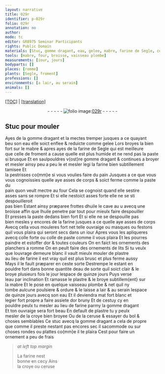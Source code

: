 ```yaml
---
layout: narrative
title: 029r
identifier: p-029r
folio: 029r
annotation: no
author:
mode: tc
editor: GR8975 Seminar Participants
rights: Public Domain
materials: [Stuc, gomme dragant, eau, gelee, mabre, farine de Segle, celle de froment, farine, pain, la paste du pain, huile, colle forte, colle de paste, or, plastre, plombe, croye, ceruse, bol, stuc]
tools: [mabre, four, broisse, vaisseau plombe]
measurements: [iour, jours]
bodyparts: []
places: [romme]
plants: [Segle, froment]
professions: []
environments: [a lair, au serain]
animals: []
---
```


<p><a href="{{ site.baseurl }}/diplomatic/">[TOC]</a> | <a href="{{ site.baseurl }}/texts/p-029r_tl/">[translation]</a></p><div class="folio" align="center">- - - - - <a href="http://gallica.bnf.fr/ark:/12148/btv1b10500001g/f63.image" target="_blank"><img src="https://cu-mkp.github.io/2017-workshop-edition/assets/photo-icon.png" alt="folio image: " style="display:inline-block; margin-bottom:-3px;"/>029r</a> - - - - - </div>  
  

## <span class="m">Stuc</span> pour mouler

 
Ayes de la <span class="m">gomme dragant</span> et la mectes tremper jusques a ce quayant<br/> beu son <span class="m">eau</span> elle soict enflee & reduicte comme <span class="m">gelee</span> Lors broyes la bien<br/> fort sur le <span class="tl"><span class="m">mabre</span></span> & apres ayes de la <span class="m">farine de <span class="pa">Segle</span></span> qui est meilleure<br/> que <span class="m">celle de <span class="pa">froment</span></span> a cause quelle est plus humide et ne rend pas la paste<br/> si brusque Et en saulpouldres v{ost}re <span class="m">gomme dragant</span> & continues a broyer<br/> <span class="add">et mesler</span> ainsy peu a peu <span class="del">le et mesler legi</span> la <span class="m">farine</span> bien subtillement tamisee Et<br/> la pestrisses co{mm}e si vous voulies faire du <span class="m">pain</span> Jusques a ce que <span class="del">vous</span><br/> vous cognoissies quelle aye asses de corps & soict ferme comme <span class="m">la paste du<br/> pain</span> quon veult mectre au <span class="tl">four</span> Cela se cognoist quand elle sestire<br/> asses sans se rompre Et si elle nestoict asses forte elle ne se <span class="del">sti</span> despouilleroit<br/> pas bien Estant ainsy præparee frottes d<span class="m">huile</span> le cave <span class="del">au u</span> avecq une<br/> <span class="tl">broisse</span> affin que l<span class="m">huile</span> penetre par tout pour mieulx faire despouiller<br/> Et presses la paste dedans bien fort Et si elle ne se despouille pas<br/> bien mesles y encores de la <span class="m">farine</span> jusques a ce quelle aye asses de corps<br/> Avecq cella vous mouleres fort net telle ouvraige ou masques ou festons<br/> quil vous plaira qui seront secs dans un <span class="ms"><span class="tmp">iour</span></span> Apres vous les apliqueres<br/> avecq <span class="m">colle forte</span> ou <span class="m">colle de paste</span> comme il vous plaira Et les pourres<br/> paindre et estoffer d<span class="m">or</span> & toutes couleurs On en faict les ornements des<br/> planchers a <span class="pl">romme</span> On en peult faire des ornements de lits Si tu veulx<br/> que louvrage demeure blanc il vault mieulx mouler de <span class="m">plastre</span><br/> au lieu de <span class="m">farine</span> il est vray quil est plus brusc et plus ferme aussy<br/> Mays il le fault præparer en ceste sorte Destrempe le estant en<br/> pouldre <span class="del">fort</span> dans bonne quantite d<span class="m">eau</span> de sorte quil soict <span class="add">clair</span> & le<br/> broye plusieurs fois le jour lespace de quinze <span class="ms"><span class="tmp">jours</span></span> Puys verse<br/> l<span class="m">eau</span> par inclination Et ramasse le <span class="m">plastre</span> & le broye subtillem{ent} sur<br/> la <span class="tl"><span class="m">mabre</span></span> Et le pose en quelque <span class="tl">vaisseau <span class="m">plombe</span></span> & net quil ny<br/> tombe aulcune poulsiere & ordure & le laisse <span class="env">a lair</span> & <span class="env">au serain</span> lespace<br/> de quinze <span class="ms"><span class="tmp">jours</span></span> avecq son <span class="m">eau</span> Et il deviendra mat fort blanc et<br/> legier fort propre a faire assiete d<span class="m">or</span> bruny Et de cestuy cy en<br/> pouldre peulx tu mesler au lieu de <span class="m">farine</span> parmy la <span class="m">gomme dragant</span><br/> Et ton ouvraige sera fort beau En default de <span class="m">plastre</span> tu y peulx<br/> mesler de la <span class="m">croye</span> bien broyee Ou de la <span class="m">ceruse</span> & essayer du <span class="m">bol</span> &<br/> choses semblables Ce <span class="m">stuc</span> avecq la <span class="m">gomme dragant</span> a cela de propre<br/> que comme il preste nestant pas encores sec il sacommode ou sur<br/> choses rondes ou plattes co{mm}e il te plaira Cest pour faire un<br/> ornement a peu de frais 
 
> *at left top margin*
> 
> 
>   La <span class="m">farine</span> nest<br/> bonne en cecy Ains<br/> la <span class="m">croye</span> ou <span class="m">ceruse</span> 
 
